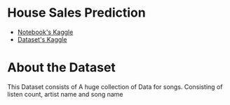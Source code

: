 # House Sales Prediction
- [Notebook's Kaggle](https://www.kaggle.com/d4rklucif3r/songs-recommender-turi-create)
- [Dataset's Kaggle](https://www.kaggle.com/d4rklucif3r/songs-data)

# About the Dataset
This Dataset consists of A huge collection of Data for songs. Consisting of listen count, artist name and song name

